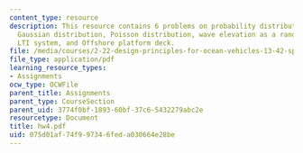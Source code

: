 ```yaml
---
content_type: resource
description: This resource contains 6 problems on probability distribution function,
  Gaussian distribution, Poisson distribution, wave elevation as a random process,
  LTI system, and Offshore platform deck.
file: /media/courses/2-22-design-principles-for-ocean-vehicles-13-42-spring-2005/075d01af74f997346feda030664e28be_hw4.pdf
file_type: application/pdf
learning_resource_types:
- Assignments
ocw_type: OCWFile
parent_title: Assignments
parent_type: CourseSection
parent_uid: 3774f0bf-1893-60bf-37c6-5432279abc2e
resourcetype: Document
title: hw4.pdf
uid: 075d01af-74f9-9734-6fed-a030664e28be
---
```

